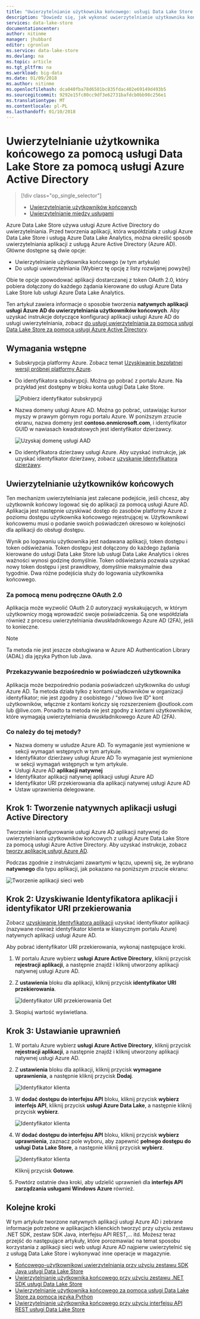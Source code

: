 ```yaml
---
title: "Uwierzytelnianie użytkownika końcowego: usługi Data Lake Store w usłudze Azure Active Directory | Dokumentacja firmy Microsoft"
description: "Dowiedz się, jak wykonać uwierzytelnianie użytkownika końcowego z Data Lake Store za pomocą usługi Azure Active Directory"
services: data-lake-store
documentationcenter: 
author: nitinme
manager: jhubbard
editor: cgronlun
ms.service: data-lake-store
ms.devlang: na
ms.topic: article
ms.tgt_pltfrm: na
ms.workload: big-data
ms.date: 01/09/2018
ms.author: nitinme
ms.openlocfilehash: dca040fba78d6501bc835fdac402e69149d493b5
ms.sourcegitcommit: 9292e15fc80cc9df3e62731bafdcb0bb98c256e1
ms.translationtype: MT
ms.contentlocale: pl-PL
ms.lasthandoff: 01/10/2018
---
```

# <a name="end-user-authentication-with-data-lake-store-using-azure-active-directory"></a>Uwierzytelnianie użytkownika końcowego za pomocą usługi Data Lake Store za pomocą usługi Azure Active Directory
> [!div class="op_single_selector"]
> * [Uwierzytelnianie użytkowników końcowych](data-lake-store-end-user-authenticate-using-active-directory.md)
> * [Uwierzytelnianie między usługami](data-lake-store-service-to-service-authenticate-using-active-directory.md)
> 
> 

Azure Data Lake Store używa usługi Azure Active Directory do uwierzytelniania. Przed tworzenia aplikacji, która współdziała z usługi Azure Data Lake Store i usługą Azure Data Lake Analytics, można określić sposób uwierzytelniania aplikacji z usługą Azure Active Directory (Azure AD). Główne dostępne są dwie opcje:

* Uwierzytelnianie użytkownika końcowego (w tym artykule)
* Do usługi uwierzytelniania (Wybierz tę opcję z listy rozwijanej powyżej)

Obie te opcje spowodować aplikacji dostarczanej z token OAuth 2.0, który pobiera dołączony do każdego żądania kierowane do usługi Azure Data Lake Store lub usługi Azure Data Lake Analytics.

Ten artykuł zawiera informacje o sposobie tworzenia **natywnych aplikacji usługi Azure AD do uwierzytelniania użytkowników końcowych**. Aby uzyskać instrukcje dotyczące konfiguracji aplikacji usługi Azure AD do usługi uwierzytelniania, zobacz [do usługi uwierzytelniania za pomocą usługi Data Lake Store za pomocą usługi Azure Active Directory](data-lake-store-authenticate-using-active-directory.md).

## <a name="prerequisites"></a>Wymagania wstępne
* Subskrypcja platformy Azure. Zobacz temat [Uzyskiwanie bezpłatnej wersji próbnej platformy Azure](https://azure.microsoft.com/pricing/free-trial/).

* Do identyfikatora subskrypcji. Można go pobrać z portalu Azure. Na przykład jest dostępny w bloku konta usługi Data Lake Store.
  
    ![Pobierz identyfikator subskrypcji](./media/data-lake-store-end-user-authenticate-using-active-directory/get-subscription-id.png)

* Nazwa domeny usługi Azure AD. Można go pobrać, ustawiając kursor myszy w prawym górnym rogu portalu Azure. W poniższym zrzucie ekranu, nazwa domeny jest **contoso.onmicrosoft.com**, i identyfikator GUID w nawiasach kwadratowych jest identyfikator dzierżawcy. 
  
    ![Uzyskaj domenę usługi AAD](./media/data-lake-store-end-user-authenticate-using-active-directory/get-aad-domain.png)

* Do identyfikatora dzierżawy usługi Azure. Aby uzyskać instrukcje, jak uzyskać identyfikator dzierżawy, zobacz [uzyskanie Identyfikatora dzierżawy](../azure-resource-manager/resource-group-create-service-principal-portal.md#get-tenant-id).

## <a name="end-user-authentication"></a>Uwierzytelnianie użytkowników końcowych
Ten mechanizm uwierzytelniania jest zalecane podejście, jeśli chcesz, aby użytkownik końcowy logować się do aplikacji za pomocą usługi Azure AD. Aplikacja jest następnie uzyskiwać dostęp do zasobów platformy Azure z poziomu dostępu użytkownika końcowego rejestrującej w. Użytkownikowi końcowemu musi o podanie swoich poświadczeń okresowo w kolejności dla aplikacji do obsługi dostępu.

Wynik po logowaniu użytkownika jest nadawana aplikacji, token dostępu i token odświeżania. Token dostępu jest dołączony do każdego żądania kierowane do usługi Data Lake Store lub usługi Data Lake Analytics i okres ważności wynosi godzinę domyślnie. Token odświeżania pozwala uzyskać nowy token dostępu i jest prawidłowy, domyślnie maksymalnie dwa tygodnie. Dwa różne podejścia służy do logowania użytkownika końcowego.

### <a name="using-the-oauth-20-pop-up"></a>Za pomocą menu podręczne OAuth 2.0
Aplikacja może wyzwolić OAuth 2.0 autoryzacji wyskakujących, w którym użytkownicy mogą wprowadzić swoje poświadczenia. Są one współdziała również z procesu uwierzytelniania dwuskładnikowego Azure AD (2FA), jeśli to konieczne. 

> [!NOTE]
> Ta metoda nie jest jeszcze obsługiwana w Azure AD Authentication Library (ADAL) dla języka Python lub Java.
> 
> 

### <a name="directly-passing-in-user-credentials"></a>Przekazywanie bezpośrednio w poświadczeń użytkownika
Aplikacja może bezpośrednio podania poświadczeń użytkownika do usługi Azure AD. Ta metoda działa tylko z kontami użytkowników w organizacji identyfikator; nie jest zgodny z osobistego / "słowo live ID" kont użytkowników, włącznie z kontami kończy się rozszerzeniem @outlook.com lub @live.com. Ponadto ta metoda nie jest zgodny z kontami użytkowników, które wymagają uwierzytelniania dwuskładnikowego Azure AD (2FA).

### <a name="what-do-i-need-for-this-approach"></a>Co należy do tej metody?
* Nazwa domeny w usłudze Azure AD. To wymaganie jest wymienione w sekcji wymagań wstępnych w tym artykule.
* Identyfikator dzierżawy usługi Azure AD To wymaganie jest wymienione w sekcji wymagań wstępnych w tym artykule.
* Usługi Azure AD **aplikacji natywnej**
* Identyfikator aplikacji natywnej aplikacji usługi Azure AD
* Identyfikator URI przekierowania dla aplikacji natywnej usługi Azure AD
* Ustaw uprawnienia delegowane.


## <a name="step-1-create-an-active-directory-native-application"></a>Krok 1: Tworzenie natywnych aplikacji usługi Active Directory

Tworzenie i konfigurowanie usługi Azure AD aplikacji natywnej do uwierzytelniania użytkowników końcowych z usługi Azure Data Lake Store za pomocą usługi Azure Active Directory. Aby uzyskać instrukcje, zobacz [tworzy aplikację usługi Azure AD](../azure-resource-manager/resource-group-create-service-principal-portal.md).

Podczas zgodnie z instrukcjami zawartymi w łączu, upewnij się, że wybrano **natywnego** dla typu aplikacji, jak pokazano na poniższym zrzucie ekranu:

![Tworzenie aplikacji sieci web](./media/data-lake-store-end-user-authenticate-using-active-directory/azure-active-directory-create-native-app.png "tworzenie natywnych aplikacji")

## <a name="step-2-get-application-id-and-redirect-uri"></a>Krok 2: Uzyskiwanie Identyfikatora aplikacji i identyfikator URI przekierowania

Zobacz [uzyskiwanie Identyfikatora aplikacji](../azure-resource-manager/resource-group-create-service-principal-portal.md#get-application-id-and-authentication-key) uzyskać identyfikator aplikacji (nazywane również identyfikator klienta w klasycznym portalu Azure) natywnych aplikacji usługi Azure AD.

Aby pobrać identyfikator URI przekierowania, wykonaj następujące kroki.

1. W portalu Azure wybierz **usługi Azure Active Directory**, kliknij przycisk **rejestracji aplikacji**, a następnie znajdź i kliknij utworzony aplikacji natywnej usługi Azure AD.

2. Z **ustawienia** bloku dla aplikacji, kliknij przycisk **identyfikator URI przekierowania**.

    ![Identyfikator URI przekierowania Get](./media/data-lake-store-end-user-authenticate-using-active-directory/azure-active-directory-redirect-uri.png)

3. Skopiuj wartość wyświetlana.


## <a name="step-3-set-permissions"></a>Krok 3: Ustawianie uprawnień

1. W portalu Azure wybierz **usługi Azure Active Directory**, kliknij przycisk **rejestracji aplikacji**, a następnie znajdź i kliknij utworzony aplikacji natywnej usługi Azure AD.

2. Z **ustawienia** bloku dla aplikacji, kliknij przycisk **wymagane uprawnienia**, a następnie kliknij przycisk **Dodaj**.

    ![Identyfikator klienta](./media/data-lake-store-end-user-authenticate-using-active-directory/aad-end-user-auth-set-permission-1.png)

3. W **dodać dostępu do interfejsu API** bloku, kliknij przycisk **wybierz interfejs API**, kliknij przycisk **usługi Azure Data Lake**, a następnie kliknij przycisk **wybierz**.

    ![Identyfikator klienta](./media/data-lake-store-end-user-authenticate-using-active-directory/aad-end-user-auth-set-permission-2.png)
 
4.  W **dodać dostępu do interfejsu API** bloku, kliknij przycisk **wybierz uprawnienia**, zaznacz pole wyboru, aby zapewnić **pełnego dostępu do usługi Data Lake Store**, a następnie kliknij przycisk **wybierz**.

    ![Identyfikator klienta](./media/data-lake-store-end-user-authenticate-using-active-directory/aad-end-user-auth-set-permission-3.png)

    Kliknij przycisk **Gotowe**.

5. Powtórz ostatnie dwa kroki, aby udzielić uprawnień dla **interfejs API zarządzania usługami Windows Azure** również.
   
## <a name="next-steps"></a>Kolejne kroki
W tym artykule tworzone natywnych aplikacji usługi Azure AD i zebrane informacje potrzebne w aplikacjach klienckich tworzyć przy użyciu zestawu .NET SDK, zestaw SDK Java, interfejsu API REST,... itd. Możesz teraz przejść do następujące artykuły, które porozmawiać na temat sposobu korzystania z aplikacji sieci web usługi Azure AD najpierw uwierzytelnić się z usługą Data Lake Store i wykonywać inne operacje w magazynie.

* [Końcowego-użytkownikowi uwierzytelniania przy użyciu zestawu SDK Java usługi Data Lake Store](data-lake-store-end-user-authenticate-java-sdk.md)
* [Uwierzytelnianie użytkownika końcowego przy użyciu zestawu .NET SDK usługi Data Lake Store](data-lake-store-end-user-authenticate-net-sdk.md)
* [Uwierzytelnianie użytkownika końcowego za pomocą usługi Data Lake Store za pomocą języka Python](data-lake-store-end-user-authenticate-python.md)
* [Uwierzytelnianie użytkownika końcowego przy użyciu interfejsu API REST usługi Data Lake Store](data-lake-store-end-user-authenticate-rest-api.md)

